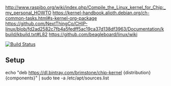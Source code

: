 http://www.raspibo.org/wiki/index.php/Compile_the_Linux_kernel_for_Chip:_my_personal_HOWTO
https://kernel-handbook.alioth.debian.org/ch-common-tasks.html#s-kernel-org-package
https://github.com/NextThingCo/CHIP-linux/blob/fd2ad2582c7fb4a5fedff5ac19ca37d138df3963/Documentation/kbuild/kbuild.txt#L82
https://github.com/beagleboard/linux/wiki

[![Build Status](https://travis-ci.org/brimstone/chip-kernel.svg?branch=master)](https://travis-ci.org/brimstone/chip-kernel)

Setup
-----
echo "deb https://dl.bintray.com/brimstone/chip-kernel {distribution} {components}" | sudo tee -a /etc/apt/sources.list
